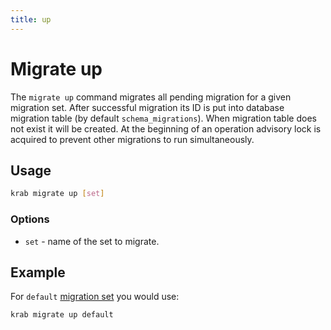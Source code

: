 ```yaml
---
title: up
---
```


# Migrate up

The `migrate up` command migrates all pending migration for a given migration set.
After successful migration its ID is put into database migration table (by default `schema_migrations`).
When migration table does not exist it will be created.
At the beginning of an operation advisory lock is acquired to prevent other migrations to run simultaneously.

## Usage

```sh
krab migrate up [set]
```

### Options

- `set` - name of the set to migrate.

## Example

For `default` [migration set](/docs/configuration/migration_set/) you would use:

```sh
krab migrate up default
```

